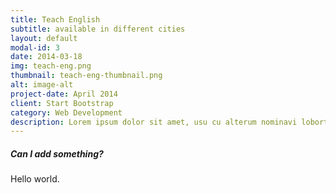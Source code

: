 ```yaml
---
title: Teach English
subtitle: available in different cities
layout: default
modal-id: 3
date: 2014-03-18
img: teach-eng.png
thumbnail: teach-eng-thumbnail.png
alt: image-alt
project-date: April 2014
client: Start Bootstrap
category: Web Development
description: Lorem ipsum dolor sit amet, usu cu alterum nominavi lobortis. At duo novum diceret. Tantas apeirian vix et, usu sanctus postulant inciderint ut, populo diceret necessitatibus in vim. Cu eum dicam feugiat noluisse.
---
```


##### Can I add something?

Hello world.
